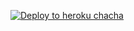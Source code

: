 
[![Deploy to heroku chacha](https://www.herokucdn.com/deploy/button.svg)](https://dashboard.heroku.com/new?template=https://github.com/Rahulsinghcreator/phonehub)
